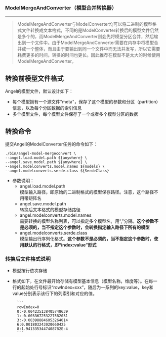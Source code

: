 ### ModelMergeAndConverter（模型合并转换器）

---

> ModelMergeAndConverter与ModelConverter均可以将二进制的模型格式文件转换成文本格式，不同的是ModelConverter转换后的模型文件仍然是多个的，而ModelMergeAndConverter则会先将模型分区合并，然后输出到一个文件中。由于ModelMergeAndConverter需要在内存中将模型合并成一个整体，而且由于要输出到同一个文件中而无法并发写，所以它需要耗费更多的时间，转换的时间也更长。因此推荐在模型不是太大的时候使用ModelMergeAndConverter。

## 转换前模型文件格式

Angel的模型文件，默认设计如下：

* 每个模型拥有一个源文件"meta"，保存了这个模型的参数和分区（partition）信息，以及每个分区数据的索引信息
* 多个模型文件，每个模型文件保存了一个或者多个模型分区的数据
 
## 转换命令

提交Angel的ModelConverter任务的命令如下：

```bsh
./bin/angel-model-mergeconvert \
--angel.load.model.path ${anywhere} \
--angel.save.model.path ${anywhere} \
--angel.modelconverts.model.names ${models} \
--angel.modelconverts.serde.class ${SerdeClass}
```

* 参数说明：
    * angel.load.model.path  
      模型输入路径，即原始的二进制格式的模型保存路径。注意，这个路径不用带矩阵名
    * angel.save.model.path   
      转换后文本格式的模型存储路径
    * angel.modelconverts.model.names   
      需要转换的模型名称列表，可以指定多个模型名，用“,”分隔。**这个参数不是必须的，当不指定这个参数时，会转换指定输入路径下所有的模型**
    * angel.modelconverts.serde.class    
      模型输出行序列化格式。**这个参数不是必须的，当不指定这个参数时，使用默认的行格式，即“index:value”形式**

### 转换后文件格式说明

* 模型按行依次存储

* 格式如下，在文件最开始存储有模型基本信息（模型名称，维度等）。在每一行的起始处行号标识“rowIndex=xxx”，随后为一系列的key:value，key和value分别表示该行下的列索引和对应的值。

        ```
        rowIndex=0
        0:-0.004235138405748639
        1:-0.003367253227582031
        3:-0.003988846053264014
        6:0.001803243020660425
        8:1.9413353447408782E-4
        ```
        
